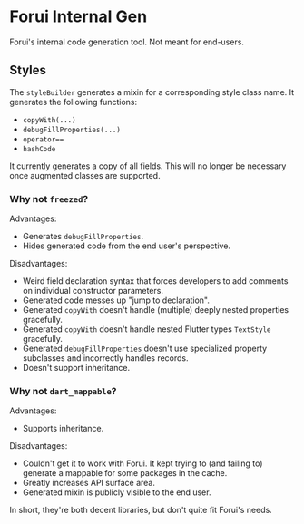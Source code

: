 # Forui Internal Gen

Forui's internal code generation tool. Not meant for end-users.

## Styles

The `styleBuilder` generates a mixin for a corresponding style class name. It generates the following functions:
  * `copyWith(...)`
  * `debugFillProperties(...)`
  * `operator==`
  * `hashCode`

It currently generates a copy of all fields. This will no longer be necessary once augmented classes are supported.

### Why not `freezed`?
Advantages:
* Generates `debugFillProperties`.
* Hides generated code from the end user's perspective.

Disadvantages:
* Weird field declaration syntax that forces developers to add comments on individual constructor parameters.
* Generated code messes up "jump to declaration".
* Generated `copyWith` doesn't handle (multiple) deeply nested properties gracefully.
* Generated `copyWith` doesn't handle nested Flutter types `TextStyle` gracefully.
* Generated `debugFillProperties` doesn't use specialized property subclasses and incorrectly handles records.
* Doesn't support inheritance.

### Why not `dart_mappable`?
Advantages:
* Supports inheritance. 

Disadvantages:
* Couldn't get it to work with Forui. It kept trying to (and failing to) generate a mappable for some packages in the cache.
* Greatly increases API surface area.
* Generated mixin is publicly visible to the end user.

In short, they're both decent libraries, but don't quite fit Forui's needs.
